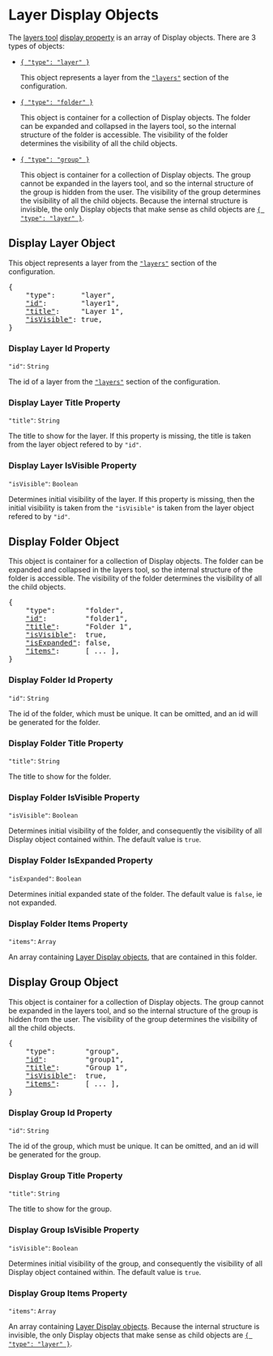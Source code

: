 # Layer Display Objects

The [layers tool](layers-tool) [display property](layers-tool#display-property) is an array of Display objects.
There are 3 types of objects:

- [`{ "type": "layer" }`](#display-layer-object)

    This object represents a layer from the [`"layers"`](../layers) section of the configuration.

- [`{ "type": "folder" }`](#display-folder-object)

    This object is container for a collection of Display objects.
    The folder can be expanded and collapsed in the layers tool, so the internal structure of the folder is accessible.
    The visibility of the folder determines the visibility of all the child objects.

- [`{ "type": "group" }`](#display-group-object)

    This object is container for a collection of Display objects.
    The group cannot be expanded in the layers tool, and so the internal structure of the group is hidden from the user.
    The visibility of the group determines the visibility of all the child objects.
    Because the internal structure is invisible, the only Display objects that make sense as child objects are [`{ "type": "layer" }`](#display-layer-object).


## Display Layer Object

This object represents a layer from the [`"layers"`](../layers) section of the configuration.

<pre>
{
    "type":      "layer",
    <a href="#display-layer-id-property"        >"id"</a>:        "layer1",
    <a href="#display-layer-title-property"     >"title"</a>:     "Layer 1",
    <a href="#display-layer-isvisible-property" >"isVisible"</a>: true,
}
</pre>


### Display Layer Id Property
`"id"`: `String`

The id of a layer from the [`"layers"`](../layers) section of the configuration.


### Display Layer Title Property
`"title"`: `String`

The title to show for the layer.
If this property is missing, the title is taken from the layer object refered to by `"id"`.


### Display Layer IsVisible Property
`"isVisible"`: `Boolean`

Determines initial visibility of the layer.
If this property is missing, then the initial visibility is taken from the `"isVisible"` is taken from the layer object refered to by `"id"`.


## Display Folder Object

This object is container for a collection of Display objects.
The folder can be expanded and collapsed in the layers tool, so the internal structure of the folder is accessible.
The visibility of the folder determines the visibility of all the child objects.

<pre>
{
    "type":       "folder",
    <a href="#display-folder-id-property"        >"id"</a>:         "folder1",
    <a href="#display-folder-title-property"     >"title"</a>:      "Folder 1",
    <a href="#display-folder-isvisible-property" >"isVisible"</a>:  true,
    <a href="#display-folder-isexpanded-property">"isExpanded"</a>: false,
    <a href="#displa-yfolder-items-property"     >"items"</a>:      [ ... ],
}
</pre>

### Display Folder Id Property
`"id"`: `String`

The id of the folder, which must be unique.
It can be omitted, and an id will be generated for the folder.


### Display Folder Title Property
`"title"`: `String`

The title to show for the folder.


### Display Folder IsVisible Property
`"isVisible"`: `Boolean`

Determines initial visibility of the folder, and consequently the visibility of all Display object contained within.
The default value is `true`.


### Display Folder IsExpanded Property
`"isExpanded"`: `Boolean`

Determines initial expanded state of the folder.
The default value is `false`, ie not expanded.


### Display Folder Items Property
`"items"`: `Array`

An array containing [Layer Display objects](#layer-display-objects), that are contained in this folder.



## Display Group Object

This object is container for a collection of Display objects.
The group cannot be expanded in the layers tool, and so the internal structure of the group is hidden from the user.
The visibility of the group determines the visibility of all the child objects.

<pre>
{
    "type":       "group",
    <a href="#display-group-id-property"        >"id"</a>:         "group1",
    <a href="#display-group-title-property"     >"title"</a>:      "Group 1",
    <a href="#display-group-isvisible-property" >"isVisible"</a>:  true,
    <a href="#display-group-items-property"     >"items"</a>:      [ ... ],
}
</pre>

### Display Group Id Property
`"id"`: `String`

The id of the group, which must be unique.
It can be omitted, and an id will be generated for the group.


### Display Group Title Property
`"title"`: `String`

The title to show for the group.


### Display Group IsVisible Property
`"isVisible"`: `Boolean`

Determines initial visibility of the group, and consequently the visibility of all Display object contained within.
The default value is `true`.


### Display Group Items Property
`"items"`: `Array`

An array containing [Layer Display objects](#layer-display-objects).
Because the internal structure is invisible, the only Display objects that make sense as child objects are [`{ "type": "layer" }`](#display-layer-object).
